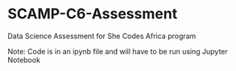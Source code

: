 # SCAMP-C6-Assessment
Data Science Assessment for She Codes Africa program

Note: Code is in an ipynb file and will have to be run using Jupyter Notebook
